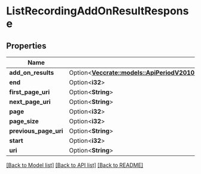 # ListRecordingAddOnResultResponse

## Properties

Name | Type | Description | Notes
------------ | ------------- | ------------- | -------------
**add_on_results** | Option<[**Vec<crate::models::ApiPeriodV2010PeriodAccountPeriodRecordingPeriodRecordingAddOnResult>**](api.v2010.account.recording.recording_add_on_result.md)> |  | [optional]
**end** | Option<**i32**> |  | [optional]
**first_page_uri** | Option<**String**> |  | [optional]
**next_page_uri** | Option<**String**> |  | [optional]
**page** | Option<**i32**> |  | [optional]
**page_size** | Option<**i32**> |  | [optional]
**previous_page_uri** | Option<**String**> |  | [optional]
**start** | Option<**i32**> |  | [optional]
**uri** | Option<**String**> |  | [optional]

[[Back to Model list]](../README.md#documentation-for-models) [[Back to API list]](../README.md#documentation-for-api-endpoints) [[Back to README]](../README.md)


